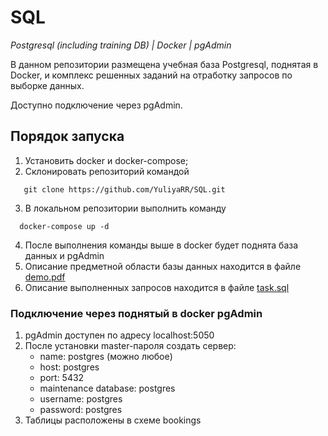 # SQL
*Postgresql (including training DB) | Docker | pgAdmin*

В данном репозитории размещена учебная база Postgresql, поднятая в Docker, и комплекс решенных заданий на отработку запросов по выборке данных. 

Доступно подключение через pgAdmin.

## Порядок запуска
1. Установить docker и docker-compose;
2. Склонировать репозиторий командой 
```
   git clone https://github.com/YuliyaRR/SQL.git
```
3. В локальном репозитории выполнить команду
```
  docker-compose up -d
```
4. После выполнения команды выше в docker будет поднята база данных и pgAdmin
5. Описание предметной области базы данных находится в файле [demo.pdf](https://github.com/YuliyaRR/SQL/blob/master/demo.pdf)
6. Описание выполненных запросов находится в файле [task.sql](https://github.com/YuliyaRR/SQL/blob/master/task.sql) 

### Подключение через поднятый в docker pgAdmin
1. pgAdmin доступен по адресу localhost:5050
2. После установки master-пароля создать сервер:
    - name: postgres (можно любое)
    - host: postgres
    - port: 5432
    - maintenance database: postgres
    - username: postgres
    - password: postgres
4. Таблицы расположены в схеме bookings
